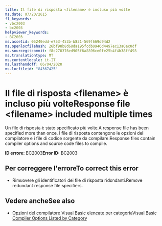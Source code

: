 ```yaml
---
title: Il file di risposta <filename> è incluso più volte
ms.date: 07/20/2015
f1_keywords:
- vbc2003
- bc2003
helpviewer_keywords:
- BC2003
ms.assetid: 05240edd-e753-453b-b831-569f669d94d2
ms.openlocfilehash: 26bf98b8d68da195fcdb0946d4497ec13a0ac0df
ms.sourcegitcommit: f8c270376ed905f6a8896ce0fe25b4f4b38ff498
ms.translationtype: MT
ms.contentlocale: it-IT
ms.lasthandoff: 06/04/2020
ms.locfileid: "84367425"
---
```

# <a name="response-file-filename-included-multiple-times"></a><span data-ttu-id="50a4e-102">Il file di risposta \<filename> è incluso più volte</span><span class="sxs-lookup"><span data-stu-id="50a4e-102">Response file \<filename> included multiple times</span></span>
<span data-ttu-id="50a4e-103">Un file di risposta è stato specificato più volte.</span><span class="sxs-lookup"><span data-stu-id="50a4e-103">A response file has been specified more than once.</span></span> <span data-ttu-id="50a4e-104">I file di risposta contengono le opzioni del compilatore e i file di codice sorgente da compilare.</span><span class="sxs-lookup"><span data-stu-id="50a4e-104">Response files contain compiler options and source code files to compile.</span></span>  
  
 <span data-ttu-id="50a4e-105">**ID errore:** BC2003</span><span class="sxs-lookup"><span data-stu-id="50a4e-105">**Error ID:** BC2003</span></span>  
  
## <a name="to-correct-this-error"></a><span data-ttu-id="50a4e-106">Per correggere l'errore</span><span class="sxs-lookup"><span data-stu-id="50a4e-106">To correct this error</span></span>  
  
- <span data-ttu-id="50a4e-107">Rimuovere gli identificatori dei file di risposta ridondanti.</span><span class="sxs-lookup"><span data-stu-id="50a4e-107">Remove redundant response file specifiers.</span></span>  
  
## <a name="see-also"></a><span data-ttu-id="50a4e-108">Vedere anche</span><span class="sxs-lookup"><span data-stu-id="50a4e-108">See also</span></span>

- [<span data-ttu-id="50a4e-109">Opzioni del compilatore Visual Basic elencate per categoria</span><span class="sxs-lookup"><span data-stu-id="50a4e-109">Visual Basic Compiler Options Listed by Category</span></span>](../reference/command-line-compiler/compiler-options-listed-by-category.md)
